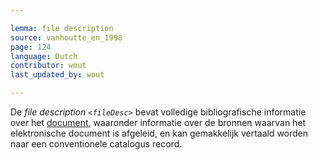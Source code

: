 ```yaml
---

lemma: file description
source: vanhoutte_en_1998
page: 124
language: Dutch
contributor: wout
last_updated_by: wout

---
```


De _file description `<fileDesc>`_ bevat volledige bibliografische informatie over het [document](document.html), waaronder informatie over de bronnen waarvan het elektronische document is afgeleid, en kan gemakkelijk vertaald worden naar een conventionele catalogus record.
